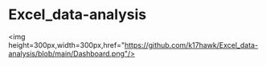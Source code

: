 # Excel_data-analysis

<img height=300px,width=300px,href="https://github.com/k17hawk/Excel_data-analysis/blob/main/Dashboard.png"/>
